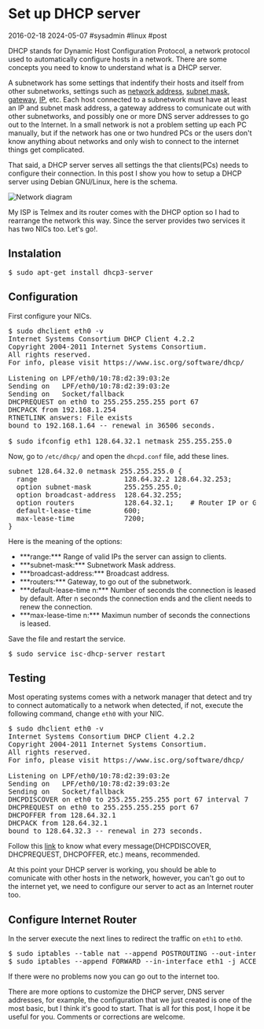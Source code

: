 # Set up DHCP server
2016-02-18 2024-05-07 #sysadmin #linux #post

DHCP stands for Dynamic Host Configuration Protocol, a network protocol used to automatically configure hosts in a network. There are some concepts you need to know to understand what is a DHCP server.

A subnetwork has some settings that indentify their hosts and itself from other subnetworks, settings such as [network address](http://en.wikipedia.org/wiki/Subnetwork#Network_addressing_and_routing), [subnet mask](http://en.wikipedia.org/wiki/Subnet_mask), [gateway](http://en.wikipedia.org/wiki/Default_gateway), [IP](http://en.wikipedia.org/wiki/IP_address), etc. Each host connected to a subnetwork must have at least an IP and subnet mask address, a gateway address to comunicate out with other subnetworks, and possibly one or more DNS server addresses to go out to the Internet. In a small network is not a problem setting up each PC manually, but if the network has one or two hundred PCs or the users don't know anything about networks and only wish to connect to the internet things get complicated.

That said, a DHCP server serves all settings the that clients(PCs) needs to configure their connection. In this post I show you how to setup a DHCP server using Debian GNU/Linux, here is the schema.

![Network diagram](/setup-dhcp-server/dhcp_lan_0.svg)

My ISP is Telmex and its router comes with the DHCP option so I had to rearrange the network this way. Since the server provides two services it has two NICs too. Let's go!.

## Instalation

<pre lang="bash" theme="slate">
$ sudo apt-get install dhcp3-server
</pre>

## Configuration

First configure your NICs.

<pre lang="bash" theme="slate">
$ sudo dhclient eth0 -v
Internet Systems Consortium DHCP Client 4.2.2
Copyright 2004-2011 Internet Systems Consortium.
All rights reserved.
For info, please visit https://www.isc.org/software/dhcp/

Listening on LPF/eth0/10:78:d2:39:03:2e
Sending on   LPF/eth0/10:78:d2:39:03:2e
Sending on   Socket/fallback
DHCPREQUEST on eth0 to 255.255.255.255 port 67
DHCPACK from 192.168.1.254
RTNETLINK answers: File exists
bound to 192.168.1.64 -- renewal in 36506 seconds.

$ sudo ifconfig eth1 128.64.32.1 netmask 255.255.255.0
</pre>

Now, go to `/etc/dhcp/` and open the `dhcpd.conf` file, add these lines.

<pre lang="bash" theme="slate">
subnet 128.64.32.0 netmask 255.255.255.0 {
  range                     128.64.32.2 128.64.32.253;
  option subnet-mask        255.255.255.0;
  option broadcast-address  128.64.32.255;
  option routers            128.64.32.1;    # Router IP or Gateway
  default-lease-time        600;
  max-lease-time            7200;
}
</pre>

Here is the meaning of the options:

<ul>
<li>***range:*** Range of valid IPs the server can assign to clients.</li>
<li>***subnet-mask:*** Subnetwork Mask address.</li>
<li>***broadcast-address:*** Broadcast address. </li>
<li>***routers:*** Gateway, to go out of the subnetwork.</li>
<li>***default-lease-time n:*** Number of seconds the connection is leased by default. After n seconds the connection ends and the client needs to renew the connection.</li>
<li>***max-lease-time n:*** Maximun number of seconds the connections is leased.</li>
</ul>

Save the file and restart the service.

<pre lang="bash" theme="slate">
$ sudo service isc-dhcp-server restart
</pre>

## Testing

Most operating systems comes with a network manager that detect and try to connect automatically to a network when detected, if not, execute the following command, change `eth0` with your NIC.

<pre lang="bash" theme="slate">
$ sudo dhclient eth0 -v
Internet Systems Consortium DHCP Client 4.2.2
Copyright 2004-2011 Internet Systems Consortium.
All rights reserved.
For info, please visit https://www.isc.org/software/dhcp/

Listening on LPF/eth0/10:78:d2:39:03:2e
Sending on   LPF/eth0/10:78:d2:39:03:2e
Sending on   Socket/fallback
DHCPDISCOVER on eth0 to 255.255.255.255 port 67 interval 7
DHCPREQUEST on eth0 to 255.255.255.255 port 67
DHCPOFFER from 128.64.32.1
DHCPACK from 128.64.32.1
bound to 128.64.32.3 -- renewal in 273 seconds.
</pre>

Follow this [link](http://en.wikipedia.org/wiki/Dynamic_Host_Configuration_Protocol#Technical_details) to know what every message(DHCPDISCOVER, DHCPREQUEST, DHCPOFFER, etc.) means, recommended.

At this point your DHCP server is working, you should be able to comunicate with other hosts in the network, however, you can't go out to the internet yet, we need to configure our server to act as an Internet router too.

## Configure Internet Router

In the server execute the next lines to redirect the traffic on `eth1` to `eth0`.

<pre lang="bash" theme="slate">
$ sudo iptables --table nat --append POSTROUTING --out-interface eth0 -j MASQUERADE
$ sudo iptables --append FORWARD --in-interface eth1 -j ACCEPT
</pre>

If there were no problems now you can go out to the internet too.

There are more options to customize the DHCP server, DNS server addresses, for example, the configuration that we just created is one of the most basic, but I think it's good to start.
That is all for this post, I hope it be useful for you. Comments or corrections are welcome.
